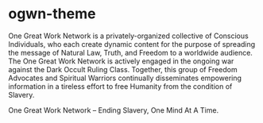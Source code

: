 # ogwn-theme
One Great Work Network is a privately-organized collective of Conscious Individuals, who each create dynamic content for the purpose of spreading the message of Natural Law, Truth, and Freedom to a worldwide audience. The One Great Work Network is actively engaged in the ongoing war against the Dark Occult Ruling Class. Together, this group of Freedom Advocates and Spiritual Warriors continually disseminates empowering information in a tireless effort to free Humanity from the condition of Slavery.

One Great Work Network – Ending Slavery, One Mind At A Time.

